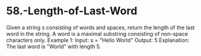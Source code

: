 # 58.-Length-of-Last-Word
Given a string s consisting of words and spaces, return the length of the last word in the string.  A word is a maximal  substring  consisting of non-space characters only.     Example 1:  Input: s = "Hello World" Output: 5 Explanation: The last word is "World" with length 5. 
